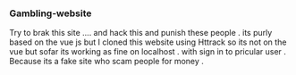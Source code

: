 ### Gambling-website
 
Try to brak this site .... and hack this and punish these people . 
its purly based on the vue js but I cloned this website using Httrack so its not on the vue but sofar its working as fine on localhost . with sign in to pricular user .
Because its a fake site who scam people for money .
